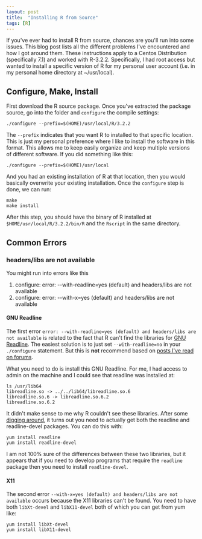 ```yaml
---
layout: post
title:  "Installing R from Source"
tags: [R]
---
```


If you've ever had to install R from source, chances are you'll run into some issues. This blog post lists all the different problems I've encountered and how I got around them. These instructions apply to a Centos Distribution (specifically 7.1) and worked with R-3.2.2. Specifically, I had root access but wanted to install a specific version of R for my personal user account (i.e. in my personal home directory at ~/usr/local).

## Configure, Make, Install

First download the R source package. Once you've extracted the package source, go into the folder and `configure` the compile settings:

```
./configure --prefix=$(HOME)/usr/local/R/3.2.2
```

The `--prefix` indicates that you want R to installed to that specific location. This is just my personal preference where I like to install the software in this format. This allows me to keep easily organize and keep multiple versions of different software. If you did something like this:

```
./configure --prefix=$(HOME)/usr/local
```

And you had an existing installation of R at that location, then you would basically overwrite your existing installation. Once the `configure` step is done, we can run:

```
make
make install
```

After this step, you should have the binary of R installed at `$HOME/usr/local/R/3.2.2/bin/R` and the `Rscript` in the same directory. 

## Common Errors

### headers/libs are not available

You might run into errors like this

1. configure: error: --with-readline=yes (default) and headers/libs are not available
1. configure: error: --with-x=yes (default) and headers/libs are not available

#### GNU Readline

The first error `error: --with-readline=yes (default) and headers/libs are not available` is related to the fact that R can't find the libraries for [GNU Readline](https://cnswww.cns.cwru.edu/php/chet/readline/rltop.html). The easiest solution is to just set `--with-readline=no` in your `./configure` statement. But this is **not** recommend based on [posts I've read on forums](http://stackoverflow.com/questions/17473547/error-with-readline-yes-default-and-headers-libs-are-not-available). 

What you need to do is install this GNU Readline. For me, I had access to admin on the machine and I could see that readline was installed at:

```
ls /usr/lib64
libreadline.so -> ../../lib64/libreadline.so.6
libreadline.so.6 -> libreadline.so.6.2
libreadline.so.6.2
```

It didn't make sense to me why R couldn't see these libraries. After some [digging around](http://stackoverflow.com/questions/17473547/error-with-readline-yes-default-and-headers-libs-are-not-available), it turns out you need to actually get both the readline and readline-devel packages. You can do this with:

```
yum install readline
yum install readline-devel
```

I am not 100% sure of the differences between these two libraries, but it appears that if you need to develop programs that require the `readline` package then you need to install `readline-devel`.

#### X11 

The second error `--with-x=yes (default) and headers/libs are not available` occurs because the X11 libraries can't be found. You need to have both `libXt-devel` and `libX11-devel` both of which you can get from yum like:

```
yum install libXt-devel
yum install libX11-devel
```
